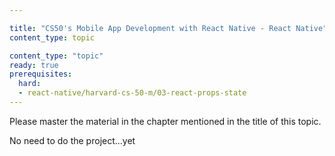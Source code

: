 ```yaml
---

title: "CS50's Mobile App Development with React Native - React Native"
content_type: topic 

content_type: "topic"
ready: true
prerequisites:
  hard:
  - react-native/harvard-cs-50-m/03-react-props-state
---
```


Please master the material in the chapter mentioned in the title of this topic.

No need to do the project...yet